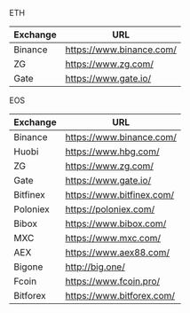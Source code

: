 
ETH 

Exchange | URL
-------------  |-------------
Binance | https://www.binance.com/
ZG | https://www.zg.com/
Gate |  https://www.gate.io/


EOS 

Exchange | URL
-------------  |-------------
Binance |  https://www.binance.com/
Huobi |  https://www.hbg.com/
ZG |  https://www.zg.com/
Gate |  https://www.gate.io/
Bitfinex |  https://www.bitfinex.com/
Poloniex|https://poloniex.com/
Bibox |  https://www.bibox.com/
MXC | https://www.mxc.com/
AEX | https://www.aex88.com/
Bigone |  http://big.one/
Fcoin |  https://www.fcoin.pro/
Bitforex |  https://www.bitforex.com/

